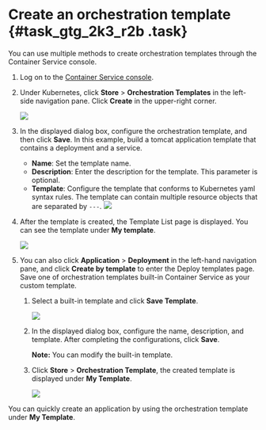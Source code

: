 # Create an orchestration template {#task_gtg_2k3_r2b .task}

You can use multiple methods to create orchestration templates through the Container Service console.

1.  Log on to the [Container Service console](https://cs.console.aliyun.com). 
2.  Under Kubernetes, click **Store** \> **Orchestration Templates** in the left-side navigation pane. Click **Create** in the upper-right corner. 

    ![](http://static-aliyun-doc.oss-cn-hangzhou.aliyuncs.com/assets/img/17051/15389854028819_en-US.png)

3.  In the displayed dialog box, configure the orchestration template, and then click **Save**. In this example, build a tomcat application template that contains a deployment and a service. 

    -   **Name**: Set the template name.
    -   **Description**: Enter the description for the template. This parameter is optional.
    -   **Template**: Configure the template that conforms to Kubernetes yaml syntax rules. The template can contain multiple resource objects that are separated by `---`.
    ![](http://static-aliyun-doc.oss-cn-hangzhou.aliyuncs.com/assets/img/17051/15389854028820_en-US.png)

4.  After the template is created, the Template List page is displayed. You can see the template under **My template**. 

    ![](http://static-aliyun-doc.oss-cn-hangzhou.aliyuncs.com/assets/img/17051/15389854028824_en-US.png)

5.  You can also click **Application** \> **Deployment** in the left-hand navigation pane, and click **Create by template** to enter the Deploy templates page. Save one of orchestration templates built-in Container Service as your custom template. 
    1.  Select a built-in template and click **Save Template**. 

        ![](http://static-aliyun-doc.oss-cn-hangzhou.aliyuncs.com/assets/img/17051/15389854028826_en-US.png)

    2.  In the displayed dialog box, configure the name, description, and template. After completing the configurations, click **Save**. 

        **Note:** You can modify the built-in template.

    3.  Click **Store** \> **Orchestration Template**, the created template is displayed under **My Template**. 

        ![](http://static-aliyun-doc.oss-cn-hangzhou.aliyuncs.com/assets/img/17051/15389854028831_en-US.png)


You can quickly create an application by using the orchestration template under **My Template**.

